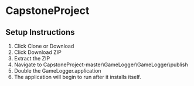 # CapstoneProject


## Setup Instructions

1. Click Clone or Download 
2. Click Download ZIP
3. Extract the ZIP 
4. Navigate to CapstoneProject-master\GameLogger\GameLogger\publish
5. Double the GameLogger.application 
6. The application will begin to run after it installs itself. 
